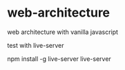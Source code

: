 # web-architecture
web architecture with vanilla javascript

test with live-server

npm install -g live-server
live-server
